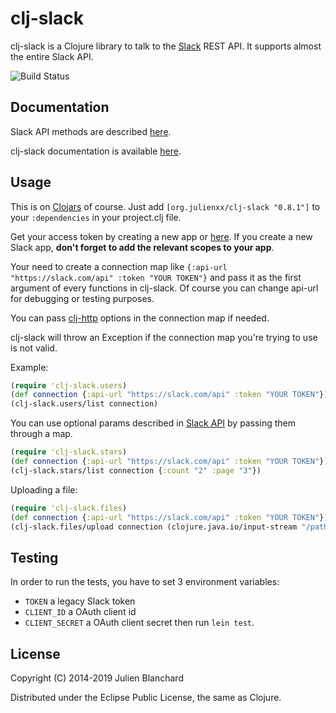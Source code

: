 # clj-slack

clj-slack is a Clojure library to talk to the [Slack](http://slack.com) REST API. It supports almost the entire Slack API.

![Build Status](https://travis-ci.org/julienXX/clj-slack.svg?branch=master)

## Documentation

Slack API methods are described [here](https://api.slack.com/methods).

clj-slack documentation is available [here](http://julienblanchard.com/clj-slack/).

## Usage

This is on [Clojars](https://clojars.org/org.julienxx/clj-slack) of course. Just add ```[org.julienxx/clj-slack "0.8.1"]``` to your ```:dependencies``` in your project.clj file.

Get your access token by creating a new app or [here](https://api.slack.com/custom-integrations/legacy-tokens). If you create a new Slack app, **don't forget to add the relevant scopes to your app**.

Your need to create a connection map like ```{:api-url "https://slack.com/api" :token "YOUR TOKEN"}``` and pass it as the first argument of every functions in clj-slack. Of course you can change api-url for debugging or testing purposes.

You can pass [clj-http](https://github.com/dakrone/clj-http) options in the connection map if needed.

clj-slack will throw an Exception if the connection map you're trying to use is not valid.

Example:
```clojure
(require 'clj-slack.users)
(def connection {:api-url "https://slack.com/api" :token "YOUR TOKEN"})
(clj-slack.users/list connection)
```

You can use optional params described in [Slack API](https://api.slack.com/methods) by passing them through a map.
```clojure
(require 'clj-slack.stars)
(def connection {:api-url "https://slack.com/api" :token "YOUR TOKEN"})
(clj-slack.stars/list connection {:count "2" :page "3"})
```

Uploading a file:
```clojure
(require 'clj-slack.files)
(def connection {:api-url "https://slack.com/api" :token "YOUR TOKEN"})
(clj-slack.files/upload connection (clojure.java.io/input-stream "/path/to/file/file.ext") {:channels "CHANNEL_ID", :title "This is a file.})
```

## Testing

In order to run the tests, you have to set 3 environment variables:
- `TOKEN` a legacy Slack token
- `CLIENT_ID` a OAuth client id
- `CLIENT_SECRET` a OAuth client secret
then run `lein test`.

## License

Copyright (C) 2014-2019 Julien Blanchard

Distributed under the Eclipse Public License, the same as Clojure.
